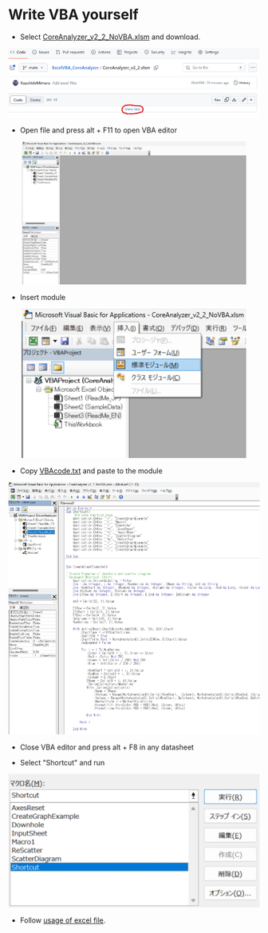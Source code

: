 # Write VBA yourself

- Select <a href="/CoreAnalyzer_v2_2_NoVBA.xlsm">CoreAnalyzer_v2_2_NoVBA.xlsm</a> and download.
<p align="center">
  <img src="../images/download.png" width="1200"> 
</p>

- Open file and press alt + F11 to open VBA editor
<p align="center">
  <img src="../images/blankVBAeditor.png" width="450"> 
</p>

- Insert module
<p align="center">
  <img src="../images/insertModule.png" width="450"> 
</p>

- Copy <a href="/VBAcode.txt">VBAcode.txt</a> and paste to the module
<p align="center">
  <img src="../images/module.png" width="600"> 
</p>

- Close VBA editor and press alt + F8 in any datasheet

- Select "Shortcut" and run
<p align="center">
  <img src="../images/run_shortcut.png" width="600"> 
</p>

- Follow <a href="../README.md#usage-of-excel-file">usage of excel file</a>.